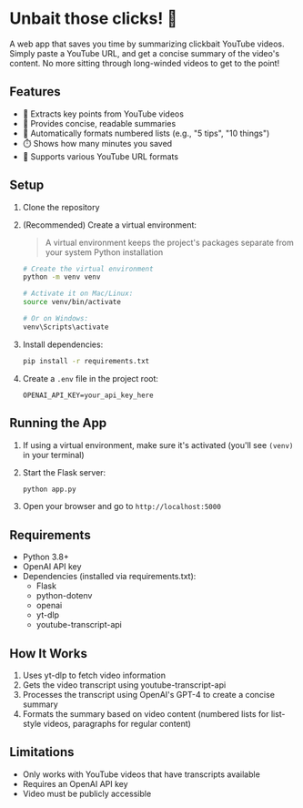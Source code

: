 # Unbait those clicks! 🎣

A web app that saves you time by summarizing clickbait YouTube videos. Simply paste a YouTube URL, and get a concise summary of the video's content. No more sitting through long-winded videos to get to the point!

## Features

- 🎯 Extracts key points from YouTube videos
- 📝 Provides concise, readable summaries
- 🔢 Automatically formats numbered lists (e.g., "5 tips", "10 things")
- ⏱️ Shows how many minutes you saved
- 💨 Supports various YouTube URL formats

## Setup

1. Clone the repository

2. (Recommended) Create a virtual environment:

   > A virtual environment keeps the project's packages separate from your system Python installation

   ```bash
   # Create the virtual environment
   python -m venv venv

   # Activate it on Mac/Linux:
   source venv/bin/activate

   # Or on Windows:
   venv\Scripts\activate
   ```

3. Install dependencies:

   ```bash
   pip install -r requirements.txt
   ```

4. Create a `.env` file in the project root:
   ```
   OPENAI_API_KEY=your_api_key_here
   ```

## Running the App

1. If using a virtual environment, make sure it's activated (you'll see `(venv)` in your terminal)

2. Start the Flask server:

   ```bash
   python app.py
   ```

3. Open your browser and go to `http://localhost:5000`

## Requirements

- Python 3.8+
- OpenAI API key
- Dependencies (installed via requirements.txt):
  - Flask
  - python-dotenv
  - openai
  - yt-dlp
  - youtube-transcript-api

## How It Works

1. Uses yt-dlp to fetch video information
2. Gets the video transcript using youtube-transcript-api
3. Processes the transcript using OpenAI's GPT-4 to create a concise summary
4. Formats the summary based on video content (numbered lists for list-style videos, paragraphs for regular content)

## Limitations

- Only works with YouTube videos that have transcripts available
- Requires an OpenAI API key
- Video must be publicly accessible
